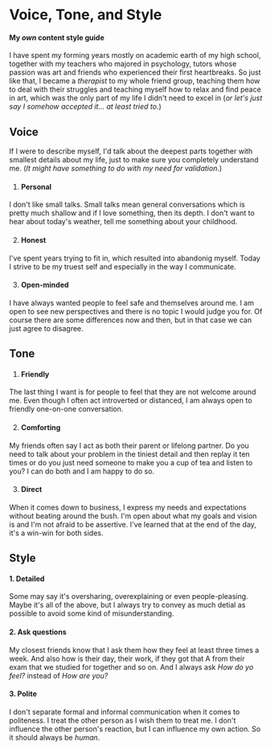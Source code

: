 # Voice, Tone, and Style

#### My *own* content style guide 

I have spent my forming years mostly on academic earth of my high school, together with my teachers who majored in psychology, tutors whose passion was art and friends who experienced their first heartbreaks. So just like that, I became a *therapist* to my whole friend group, teaching them how to deal with their struggles and teaching myself how to relax and find peace in art, which was the only part of my life I didn't need to excel in (*or let's just say I somehow accepted it... at least tried to*.)  

## Voice

If I were to describe myself, I'd talk about the deepest parts together with smallest details about my life, just to make sure you completely understand me. (*It might have something to do with my need for validation*.)

1. #### Personal
I don't like small talks. Small talks mean general conversations which is pretty much shallow and if I love something, then its depth. I don't want to hear about today's weather, tell me something about your childhood.  

2. #### Honest
I've spent years trying to fit in, which resulted into abandonig myself. Today I strive to be my truest self and especially in the way I communicate.  

3. #### Open-minded
I have always wanted people to feel safe and themselves around me. I am open to see new perspectives and there is no topic I would judge you for. Of course there are some differences now and then, but in that case we can just agree to disagree.
   
## Tone


1. #### Friendly
The last thing I want is for people to feel that they are not welcome around me. Even though I often act introverted or distanced, I am always open to friendly one-on-one conversation. 

2. #### Comforting
My friends often say I act as both their parent or lifelong partner. Do you need to talk about your problem in the tiniest detail and then replay it ten times or do you just need someone to make you a cup of tea and listen to you? I can do both and I am happy to do so. 

3. #### Direct
When it comes down to business, I express my needs and expectations without beating around the bush. I'm open about what my goals and vision is and I'm not afraid to be assertive. I've learned that at the end of the day, it's a win-win for both sides. 
   
## Style

#### 1. Detailed
Some may say it's oversharing, overexplaining or even people-pleasing. Maybe it's all of the above, but I always try to convey as much detial as possible to avoid some kind of misunderstanding.

#### 2. Ask questions
My closest friends know that I ask them how they feel at least three times a week. And also how is their day, their work, if they got that A from their exam that we studied for together and so on. And I always ask *How do yo feel?* instead of *How are you?* 

#### 3. Polite
I don't separate formal and informal communication when it comes to politeness. I treat the other person as I wish them to treat me. I don't influence the other person's reaction, but I can influence my own action. So it should always be *human*.
